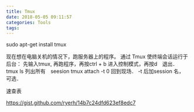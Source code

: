 ```yaml
---
title: Tmux
date: 2018-05-05 09:11:57
categories: Tools
tags:
---
```


sudo apt-get install tmux

现在想在电脑关机的情况下，跑服务器上的程序。
通过 Tmux 使终端会话运行于后台：
先输入tmux, 再跑程序，再按ctrl + b 进入控制模式，再按d　退出．
tmux ls 列出所有　seesion
tmux attach -t 0  回到现场． -t 后加session 名，　可选．

速查表

https://gist.github.com/ryerh/14b7c24dfd623ef8edc7

